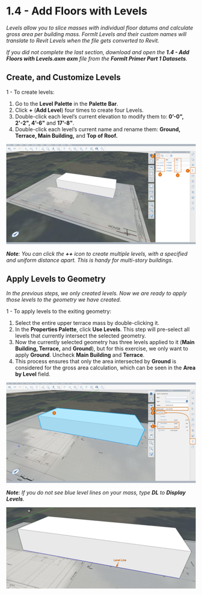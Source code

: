 # 1.4 - Add Floors with Levels

_Levels allow you to slice masses with individual floor datums and calculate gross area per building mass. FormIt Levels and their custom names will translate to Revit Levels when the file gets converted to Revit._

_If you did not complete the last section, download and open the **1.4 - Add Floors with Levels.axm axm** file from the **FormIt Primer Part 1 Datasets**._

## **Create, and Customize Levels**

1 - To create levels:

1. Go to the **Level Palette** in the **Palette Bar**.
2. Click **+** \(**Add Level**\) four times to create four Levels.
3. Double-click each level’s current elevation to modify them to: **0’-0", 2'-2", 4’-6"** and **17’-8"**.
4. Double-click each level’s current name and rename them: **Ground, Terrace, Main Building,** and **Top of Roof.**

![](../../.gitbook/assets/0%20%2816%29.png)

_**Note**: You can click the_ _**++**_ _icon to create multiple levels, with a specified and uniform distance apart. This is handy for multi-story buildings_.

## **Apply Levels to Geometry**

_In the previous steps, we only created levels. Now we are ready to apply those levels to the geometry we have created._

1 - To apply levels to the exiting geometry:

1. Select the entire upper terrace mass by double-clicking it.
2. In the **Properties Palette**, click **Use Levels**. This step will pre-select all levels that currently intersect the selected geometry.
3. Now the currently selected geometry has three levels applied to it \(**Main Building, Terrace,** and **Ground**\), but for this exercise, we only want to apply **Ground**. Uncheck **Main Building** and **Terrace**.
4. This process ensures that only the area intersected by **Ground** is considered for the gross area calculation, which can be seen in the **Area by Level** field.

![](../../.gitbook/assets/1%20%284%29%20%281%29.png)

_**Note**: If you do not see blue level lines on your mass, type_ _**DL**_ _to_ _**Display Levels**._

![](../../.gitbook/assets/2%20%283%29%20%281%29.png)

